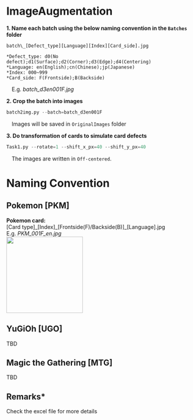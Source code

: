 # ImageAugmentation
  **1. Name each batch using the below naming convention in the `Batches` folder<br />**
  ```
  batch\_[Defect_type][Language][Index][Card_side].jpg
  
  *Defect_type: d0(No defect);d1(Surface);d2(Corner);d3(Edge);d4(Centering)
  *Language: en(English);cn(Chinese);jp(Japanese)
  *Index: 000~999
  *Card_side: F(Frontside);B(Backside)
  ```
  &emsp;E.g. *batch_d3en001F.jpg<br />*
  
  **2. Crop the batch into images**
  ```python
  batch2img.py --batch=batch_d3en001F
  ```
  &emsp;Images will be saved in `OriginalImages` folder<br />
  
  **3. Do transformation of cards to simulate card defects**
  ```python
  Task1.py --rotate=1 --shift_x_px=40 --shift_y_px=40
  ```
  &emsp;The images are written in `Off-centered`.

  


# Naming Convention
## Pokemon [PKM]
**Pokemon card:<br />**
[Card type]\_[Index]\_[Frontside(F)/Backside(B)]\_[Language].jpg<br />
E.g. *PKM_001F_en.jpg<br />*
<img src="https://tcg.pokemon.com/assets/img/expansions/sword-shield/cards/en-us/SWSH1_24-2x.jpg" width="200" /><br />

## YuGiOh [UGO]
TBD
## Magic the Gathering [MTG]
TBD<br />
## Remarks*
Check the excel file for more details
